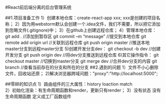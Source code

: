 #React前后端分离的后台管理系统

##1.项目准备工作
	1）创建本地仓库：create-react-app xxx;
		xxx是创建的项目名称；
	2）因为用webstorm默认会创建一个.idea文件，我们不需要，所以把它添加到忽略文件(.gitignore)中；
	3）在github上创建远程仓库；
	4）管理本地仓库： git add .   //添加到暂存区 
		            git commit –m “message”  //提交到本地仓库 
					git remote add origin url  //关联到远程仓库 
					git push origin master  //推送本地master分支到远程master分支 
	5)创建开发分支dev： git checkout -b dev //创建开发分支
					  git push origin dev	//将dev分支推送到远程仓库
	6)其它操作指令： git checkout master //切换到master分支
				   git merge dev //合并dev分支的内容
				   git branch //查看当前存在的分支和所在的分支
##2.遇到的问题
	1）文件不小心删除文件，回收站还原；
	2)解决浏览器跨域问题："proxy":"http://localhost:5000";
	
##零碎的知识点
    1）路由组件的三大属性：history loaction match  
    2）初始化渲染：有生命周期函数和render，更新只有render；
    3）没有状态 没有生命周期函数 定义成工厂函数组件
